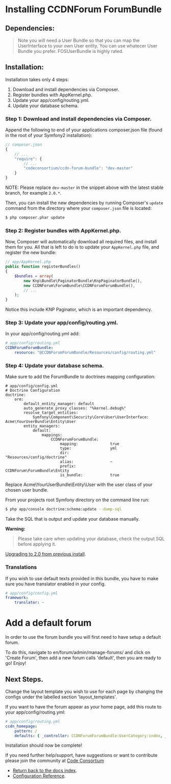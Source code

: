 Installing CCDNForum ForumBundle
================================

## Dependencies:

> Note you will need a User Bundle so that you can map the UserInterface to your own User entity. You can use whatecer User Bundle you prefer. FOSUserBundle is highly rated.

## Installation:

Installation takes only 4 steps:

1. Download and install dependencies via Composer.
2. Register bundles with AppKernel.php.
3. Update your app/config/routing.yml.
4. Update your database schema.

### Step 1: Download and install dependencies via Composer.

Append the following to end of your applications composer.json file (found in the root of your Symfony2 installation):

``` js
// composer.json
{
    // ...
    "require": {
        // ...
        "codeconsortium/ccdn-forum-bundle": "dev-master"
    }
}
```

NOTE: Please replace ``dev-master`` in the snippet above with the latest stable branch, for example ``2.0.*``.

Then, you can install the new dependencies by running Composer's ``update``
command from the directory where your ``composer.json`` file is located:

``` bash
$ php composer.phar update
```

### Step 2: Register bundles with AppKernel.php.

Now, Composer will automatically download all required files, and install them
for you. All that is left to do is to update your ``AppKernel.php`` file, and
register the new bundle:

``` php
// app/AppKernel.php
public function registerBundles()
{
    $bundles = array(
        new Knp\Bundle\PaginatorBundle\KnpPaginatorBundle(),
        new CCDNForum\ForumBundle\CCDNForumForumBundle(),
        // ...
    );
}
```

Notice this include KNP Paginator, which is an important dependency.

### Step 3: Update your app/config/routing.yml.

In your app/config/routing.yml add:

``` yml
# app/config/routing.yml
CCDNForumForumBundle:
    resource: "@CCDNForumForumBundle/Resources/config/routing.yml"
```

### Step 4: Update your database schema.

Make sure to add the ForumBundle to doctrines mapping configuration:

```
# app/config/config.yml
# Doctrine Configuration
doctrine:
    orm:
        default_entity_manager: default
        auto_generate_proxy_classes: "%kernel.debug%"
        resolve_target_entities:
            Symfony\Component\Security\Core\User\UserInterface: Acme\YourUserBundle\Entity\User
        entity_managers:
            default:
                mappings:
                    CCDNForumForumBundle:
                        mapping:              true
                        type:                 yml
                        dir:                  "Resources/config/doctrine"
                        alias:                ~
                        prefix:               CCDNForum\ForumBundle\Entity
                        is_bundle:            true
```

Replace Acme\YourUserBundle\Entity\User with the user class of your chosen user bundle.

From your projects root Symfony directory on the command line run:

``` bash
$ php app/console doctrine:schema:update --dump-sql
```

Take the SQL that is output and update your database manually.

**Warning:**

> Please take care when updating your database, check the output SQL before applying it.

[Upgrading to 2.0 from previous install](upgrading_to_2_0.md).

### Translations

If you wish to use default texts provided in this bundle, you have to make sure you have translator enabled in your config.

``` yaml
# app/config/config.yml
framework:
    translator: ~
```

# Add a default forum

In order to use the forum bundle you will first need to have setup a default forum.

To do this, navigate to en/forum/admin/manage-forums/ and click on 'Create Forum', then add a new forum calls 'default', then you are ready to go! Enjoy!

## Next Steps.

Change the layout template you wish to use for each page by changing the configs under the labelled section 'layout_templates'.

If you want to have the forum appear as your home page, add this route to your app/config/routing.yml:

``` yaml
# app/config/routing.yml
ccdn_homepage:
    pattern: /
    defaults: { _controller: CCDNForumForumBundle:UserCategory:index, _locale: en, forumName: default }
```

Installation should now be complete!

If you need further help/support, have suggestions or want to contribute please join the community at [Code Consortium](http://www.codeconsortium.com)

- [Return back to the docs index](index.md).
- [Configuration Reference](configuration_reference.md).
